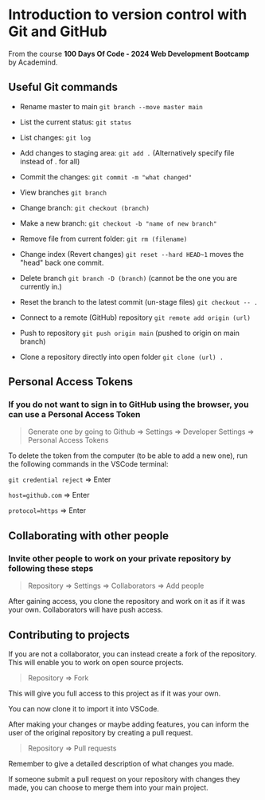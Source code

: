 # Introduction to version control with Git and GitHub

From the course **100 Days Of Code - 2024 Web Development Bootcamp** by Academind.

## Useful Git commands

- Rename master to main `git branch --move master main`

- List the current status: `git status`

- List changes: `git log`

- Add changes to staging area: `git add .` (Alternatively specify file instead of . for all)

- Commit the changes: `git commit -m "what changed"`

- View branches `git branch`

- Change branch: `git checkout (branch)`

- Make a new branch: `git checkout -b "name of new branch"`

- Remove file from current folder: `git rm (filename)`

- Change index (Revert changes) `git reset --hard HEAD~1` moves the "head" back one commit.

- Delete branch `git branch -D (branch)` (cannot be the one you are currently in.)

- Reset the branch to the latest commit (un-stage files) `git checkout -- .`

- Connect to a remote (GitHub) repository `git remote add origin (url)`

- Push to repository `git push origin main` (pushed to origin on main branch)

- Clone a repository directly into open folder `git clone (url) .`

## Personal Access Tokens

### If you do not want to sign in to GitHub using the browser, you can use a Personal Access Token

> Generate one by going to Github => Settings => Developer Settings => Personal Access Tokens

To delete the token from the computer (to be able to add a new one), run the following commands in the VSCode terminal:

`git credential reject` => Enter

`host=github.com` => Enter

`protocol=https` => Enter

## Collaborating with other people

### Invite other people to work on your private repository by following these steps

> Repository => Settings => Collaborators => Add people

After gaining access, you clone the repository and work on it as if it was your own. Collaborators will have push access.

## Contributing to projects

If you are not a collaborator, you can instead create a fork of the repository.
This will enable you to work on open source projects.

> Repository => Fork

This will give you full access to this project as if it was your own.

You can now clone it to import it into VSCode.

After making your changes or maybe adding features, you can inform the user of the original repository by creating a pull request.

> Repository => Pull requests

Remember to give a detailed description of what changes you made.

If someone submit a pull request on your repository with changes they made, you can choose to merge them into your main project.
